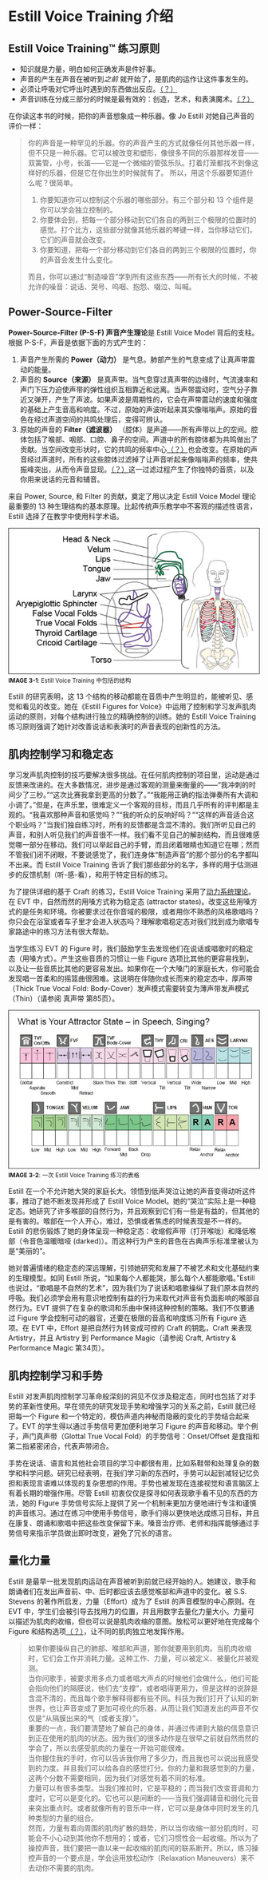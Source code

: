 # Estill Voice Training 介绍

## Estill Voice Training™ 练习原则
- 知识就是力量，明白如何正确发声是件好事。
- 声音的产生在声音在被听到*之前* 就开始了，是肌肉的运作让这件事发生的。
- 必须让呼吸对它呼出时遇到的东西做出反应。[（？）](issues.md#1)
- 声音训练在分成三部分的时候是最有效的：创造，艺术，和表演魔术。[（？）](issues.md#1)

在你读这本书的时候，把你的声音想象成一种乐器。像 Jo Estill 对她自己声音的评价一样：

> 你的声音是一种罕见的乐器。你的声音产生的方式就像任何其他乐器一样，但不只是一种乐器。它可以被改变和塑形，像很多不同的乐器那样发音——双簧管，小号，长笛——它是一个微缩的管弦乐队。打着灯笼都找不到像这样好的乐器，但是它在你出生的时候就有了。
> 所以，用这个乐器要知道什么呢？很简单。
> 1. 你要知道你可以控制这个乐器的哪些部分。有三个部分和 13 个组件是你可以学会独立控制的。
> 2. 你要体会到，把每一个部分移动到它们各自的两到三个极限的位置时的感觉。打个比方，这些部分就像其他乐器的琴键一样，当你移动它们，它们的声音就会改变。
> 3. 你要知道，把每一个部分移动到它们各自的两到三个极限的位置时，你的声音会发生什么变化。  
> 
> 而且，你可以通过“制造噪音”学到所有这些东西——所有长大的时候，不被允许的噪音：说话、哭号、呜咽、抱怨、啜泣、叫喊。

## Power-Source-Filter

**Power-Source-Filter (P-S-F) 声音产生理论**是 Estill Voice Model 背后的支柱。根据 P-S-F，声音是依据下面的方式产生的：

1. 声音产生所需的 **Power（动力）** 是气息。肺部产生的气息变成了让真声带震动的能量。
2. 声音的 **Source（来源）** 是真声带。当气息穿过真声带的边缘时，气流速率和声门下压力迫使声带的弹性组织互相靠近和远离。当声带震动时，空气分子靠近又弹开，产生了声波。如果声波是周期性的，它会在声带震动的速度和强度的基础上产生音高和响度。不过，原始的声波听起来其实像嗡嗡声。原始的音色在经过声道空间的共鸣处理后，变得可辨认。
3. 原始的声音的 **Filter（滤波器）** （腔体）是声道——所有声带以上的空间。腔体包括了喉部、咽部、口腔、鼻子的空间。声道中的所有腔体都为共鸣做出了贡献。当空间改变形状时，它的共鸣的频率中心[（？）](issues.md#2)也会改变。在原始的声音经过声道时，所有的这些腔体过滤掉了让声音听起来像嗡嗡声的频率，使共振峰突出，从而令声音显现。[（？）](issues.md#2)这一过滤过程产生了你独特的音质，以及你用来说话的元音和辅音。

来自 Power, Source, 和 Filter 的贡献，奠定了用以决定 Estill Voice Model 理论最重要的 13 种生理结构的基本原理。比起传统声乐教学中不客观的描述性语言，Estill 选择了在教学中使用科学术语。  

![**IMAGE 3-1**: Estill Voice Training 中包括的结构](images/evt/00027.jpeg)  
<small>**IMAGE 3-1**: Estill Voice Training 中包括的结构</small>

Estill 的研究表明，这 13 个结构的移动都能在音质中产生明显的，能被听见、感觉和看见的改变。她在《Estill Figures for Voice》中运用了控制和学习发声肌肉运动的原则，对每个结构进行独立的精确控制的训练。她的 Estill Voice Training 练习原则强调了她针对改善说话和表演时的声音表现的创新性的方法。  

## 肌肉控制学习和稳定态

学习发声肌肉控制的技巧要解决很多挑战。在任何肌肉控制的项目里，运动是通过反馈来改进的。在大多数情况，进步是通过客观的测量来衡量的——“我冲刺的时间少了三秒。”“这次比赛我拿到更高的分数了。”“我能用正确的指法弹奏所有大调和小调了。”但是，在声乐里，很难定义一个客观的目标，而且几乎所有的评判都是主观的。“我喜欢那种声音和感觉吗？”“我的听众的反响好吗？”“这样的声音适合这个职业吗？”当我们独自练习时，所有的反馈都是含混不清的。我们所听见自己的声音，和别人听见我们的声音很不一样。我们看不见自己的解剖结构，而且很难感觉哪一部分在移动。我们可以举起自己的手臂，而且闭着眼睛也知道它在哪；然而不管我们闭不闭眼，不要说感觉了，我们连身体“制造声音”的那个部分的名字都叫不出来。而 Estill Voice Training 告诉了我们那些部分的名字，多样的用于估测进步的反馈机制（听-感-看），和用于特定目标的练习。  

为了提供详细的基于 Craft 的练习，Estill Voice Training 采用了[动力系统理论](https://zh.wikipedia.org/wiki/动力系统理论)。在 EVT 中，自然而然的用嗓方式称为稳定态 (attractor states)。改变这些用嗓方式的是任务和环境。你被要求过在你音域的极限，或者用你不熟悉的风格歌唱吗？你只会在浴室或者车子里才会进入状态吗？理解歌唱稳定态对我们找到成为歌唱专家路途中的练习方法有很大帮助。  

当学生练习 EVT 的 Figure 时，我们鼓励学生去发现他们在说话或唱歌时的稳定态（用嗓方式）。产生这些音质的习惯让一些 Figure 选项比其他的更容易找到，以及让一些音质比其他的更容易发出。如果你在一个大嗓门的家庭长大，你可能会发现唱一首柔和的摇篮曲很困难。这说明在伴随你成长而来的稳定态中，厚声带（Thick True Vocal Fold: Body-Cover）发声模式需要转变为薄声带发声模式（Thin）（请参阅 真声带 第85页）。

![IMAGE 3-2: 一次 Estill Voice Training 练习的表格](images/evt/00028.jpeg)  
<small>**IMAGE 3-2**: 一次 Estill Voice Training 练习的表格</small>

Estill 在一个不允许她大哭的家庭长大。领悟到低声哭泣让她的声音变得动听这件事，推动了她不断发现并形成了 Estill Voice Model。她的“哭泣”实际上是一种稳定态。她研究了许多喉部的自然行为，并且观察到它们有一些是有益的，但其他的是有害的。喉部在一个人开心，难过，恐惧或者焦虑的时候表现是不一样的。Estill 的悲伤锻炼了她的身体呈现一种稳定态：收缩假声带（打开喉咙）和降低喉部（令音色温暖暗哑 (darked)）。而这种行为产生的音色在古典声乐标准里被认为是“美丽的”。  

她对普遍情绪的稳定态的深远理解，引领她研究和发展了不被艺术和文化基础约束的生理模型。如同 Estill 所说，“如果每个人都能哭，那么每个人都能歌唱。”Estill 也说过，“歌唱是不自然的艺术”，因为我们为了说话和唱歌操纵了我们原本自然的呼吸。我们必须学会用有意识地控制有益的行为来取代对声音有负面影响的喉部自然行为。EVT 提供了在复杂的歌词和乐曲中保持这种控制的策略。我们不仅要通过 Figure 学会控制可动的器官，还要在极限的音高和响度练习所有 Figure 选项。在 EVT 中，Effort 是把自然行为转变成可控的 Craft 的钥匙，Craft 来表现 Artistry，并且 Artistry 到 Performance Magic（请参阅 Craft, Artistry & Performance Magic 第34页）。

## 肌肉控制学习和手势

Estill 对发声肌肉控制学习革命般深刻的洞见不仅涉及稳定态，同时也包括了对手势的革新性使用。早在领先的研究发现手势和增强学习的关系之前，Estill 就已经把每一个 Figure 和一个特定的，模仿声道内神秘而隐蔽的变化的手势结合起来了。EVT 的学生得以通过手势信号更加便利地学习 Figure 的声音和移动。举个例子，声门真声带（Glottal True Vocal Fold）的手势信号：Onset/Offset 是食指和第二指紧密闭合，代表声带闭合。  

手势在说话、语言和其他社会项目的学习中都很有用，比如系鞋带和处理复杂的数学和科学问题。研究已经表明，在我们学习新的东西时，手势可以起到减轻记忆负担和表现言语难以体现的复杂思想的作用。手势也被发现在连接视觉和语言脑区上有着长期的增强作用。尽管 Estill 初衷仅仅是探寻如何表现歌手看不见的东西的方法，她的 Figure 手势信号实际上提供了另一个机制来更加方便地进行专注和谨慎的声音练习。通过在练习中使用手势信号，歌手们得以更快地达成练习目标，并且在康复、朗诵和歌唱中把这些改变保留下来。嗓音治疗师、老师和指挥能够通过手势信号来指示学员做出即时改变，避免了冗长的语言。

## 量化力量

Estill 是最早一批发现肌肉运动在声音被听到前就已经开始的人。她建议，歌手和朗诵者们在发出声音前、中、后时都应该去感觉喉部和声道中的变化。被 S.S. Stevens 的著作所启发，力量（Effort）成为了 Estill 的声音模型的中心原则。在 EVT 中，学生们会被引导去找用力的位置，并且用数字去量化力量大小。力量可以描述为肌肉的收缩，但也可以说是肌肉收缩的意图。放松可以更好地在完成每个 Figure 和结构选项[（？）](issues.md#3)，让不同的肌肉独立地发挥作用。

> 如果你要操纵自己的肺部、喉部和声道，那你就要用到肌肉。当肌肉收缩时，它们会工作并消耗力量。这种工作、力量，可以被定义、被量化并被观测。  
> 当你问歌手，被要求用多点力或者唱大声点的时候他们会做什么，他们可能会指向他们的隔膜说，他们去“支撑”，或者唱得更用力，但是这样的说辞是含混不清的，而且每个歌手解释得都有些不同。科技为我们打开了认知的新世界，也让声音变成了更加可视化的乐器，从而让我们知道发出的声音不仅仅是“从隔膜出来的气（或者支撑）”。  
> 重要的一点，我们要清楚地了解自己的身体，并通过传递到大脑的信息意识到正在使用的肌肉的状态。因为我们的很多动作是在很早之前就自然而然的学会了，所以去感受肌肉的力量在一开始可能很难。  
> 当你握住我的手时，你可以告诉我你用了多少力，而且我也可以说出我感受到的力度。并且我们可以给各自的感觉打分。你的力量和我感觉到的力量，这两个分数不需要相同，因为我们对感觉有着不同的标准。  
> 力量可以有很多类型。当我们推拉时，它是平稳的；而当我们改变音调和力度时，它可以是变化的。它也可以是间断的——当我们强调辅音和弱化元音来突出重点时。或者就像所有的音乐中一样，它可以是身体中同时发生的几种类型的力量的组合。  
> 然而，力量有着向周围的肌肉扩散的趋势，所以当你收缩一部分肌肉时，可能会不小心动到其他你不想用的；或者，它们习惯性会一起收缩。所以为了操控声音，我们要把一直以来一起收缩的肌肉间的联系断开。所以，练习操控声音的一个要点是，学会运用放松动作（Relaxation Maneuvers）来不去动你不需要的肌肉。  

